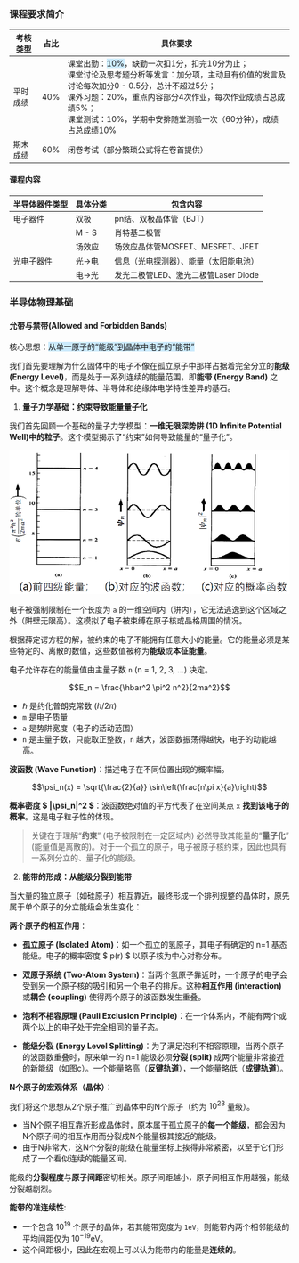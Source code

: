 ### 课程要求简介

|考核类型|占比|具体要求|
| ---- | ---- | ---- |
|平时成绩|40%|课堂出勤：<span style="background:rgba(163, 218, 252, 0.55)">10%</span>，缺勤一次扣1分，扣完10分为止；<br>课堂讨论及思考题分析等发言：加分项，主动且有价值的发言及讨论每次加分0 - 0.5分，总计不超过5分；<br>课外习题：20%，重点内容部分4次作业，每次作业成绩占总成绩5%；<br>课堂测试：10%，学期中安排随堂测验一次（60分钟），成绩占总成绩10%|
|期末成绩|60%|闭卷考试（部分繁琐公式将在卷首提供）|

#### 课程内容

|半导体器件类型|具体分类|包含内容|
| ---- | ---- | ---- |
|电子器件|双极|pn结、双极晶体管（BJT）|
| |M - S|肖特基二极管|
| |场效应|场效应晶体管MOSFET、MESFET、JFET|
|光电子器件|光→电|信息（光电探测器）、能量（太阳能电池）|
| |电→光|发光二极管LED、激光二极管Laser Diode|

### 半导体物理基础

#### 允带与禁带(Allowed and Forbidden Bands)

核心思想：<span style="background:rgba(163, 218, 252, 0.55)">从单一原子的“能级”到晶体中电子的“能带”</span>

我们首先要理解为什么固体中的电子不像在孤立原子中那样占据着完全分立的**能级 (Energy Level)**，而是处于一系列连续的能量范围，即**能带 (Energy Band)** 之中。这个概念是理解导体、半导体和绝缘体电学特性差异的基石。

1. **量子力学基础：约束导致能量量子化**

我们首先回顾一个基础的量子力学模型：**一维无限深势阱 (1D Infinite Potential Well)中的粒子**。这个模型揭示了“约束”如何导致能量的“量子化”。

![alt text](image-2.png)

电子被强制限制在一个长度为 `a` 的一维空间内（阱内），它无法逃逸到这个区域之外（阱壁无限高）。这模拟了电子被束缚在原子核或晶格周围的情况。

根据薛定谔方程的解，被约束的电子不能拥有任意大小的能量。它的能量必须是某些特定的、离散的数值，这些数值被称为**能级**或**本征能量**。

电子允许存在的能量值由主量子数 `n` (n = 1, 2, 3, ...) 决定。

$$E_n = \frac{\hbar^2 \pi^2 n^2}{2ma^2}$$

* $\hbar$ 是约化普朗克常数 ($h/2\pi$)
* `m` 是电子质量
* `a` 是势阱宽度（电子的活动范围）
* `n` 是主量子数，只能取正整数，`n` 越大，波函数振荡得越快，电子的动能越高。

**波函数 (Wave Function)**：描述电子在不同位置出现的概率幅。

$$\psi_n(x) = \sqrt{\frac{2}{a}} \sin\left(\frac{n\pi x}{a}\right)$$

**概率密度 $ |\psi_n|^2 $**：波函数绝对值的平方代表了在空间某点 `x` **找到该电子的概率**。这是电子粒子性的体现。

> 关键在于理解“**约束**” (电子被限制在一定区域内) 必然导致其能量的“**量子化**” (能量值是离散的)。对于一个孤立的原子，电子被原子核约束，因此也具有一系列分立的、量子化的能级。

2. **能带的形成：从能级分裂到能带**

当大量的独立原子（如硅原子）相互靠近，最终形成一个排列规整的晶体时，原先属于单个原子的分立能级会发生变化：

**两个原子的相互作用**：

* **孤立原子 (Isolated Atom)**：如一个孤立的氢原子，其电子有确定的 n=1 基态能级。电子的概率密度 $ p(r) $ 以原子核为中心对称分布。
* **双原子系统 (Two-Atom System)**：当两个氢原子靠近时，一个原子的电子会受到另一个原子核的吸引和另一个电子的排斥。这种**相互作用 (interaction)** 或**耦合 (coupling)** 使得两个原子的波函数发生重叠。

* **泡利不相容原理 (Pauli Exclusion Principle)**：在一个体系内，不能有两个或两个以上的电子处于完全相同的量子态。

* **能级分裂 (Energy Level Splitting)**：为了满足泡利不相容原理，当两个原子的波函数重叠时，原来单一的 n=1 能级必须**分裂 (split)** 成两个能量非常接近的新能级（如图c）。一个能量略高（**反键轨道**），一个能量略低（**成键轨道**）。

**N个原子的宏观体系（晶体）**：

我们将这个思想从2个原子推广到晶体中的N个原子（约为 $10^{23}$ 量级）。

* 当N个原子相互靠近形成晶体时，原本属于孤立原子的**每一个能级**，都会因为N个原子间的相互作用而分裂成N个能量极其接近的能级。
* 由于N非常大，这N个分裂的能级在能量坐标上挨得非常紧密，以至于它们形成了一个看似连续的能量区间。

能级的**分裂程度**与**原子间距**密切相关。原子间距越小，原子间相互作用越强，能级分裂越剧烈。

**能带的准连续性**:

* 一个包含 $10^{19}$ 个原子的晶体，若其能带宽度为 `1eV`，则能带内两个相邻能级的平均间距仅为 $10^{-19} \text{eV}$。
* 这个间距极小，因此在宏观上可以认为能带内的能量是**连续的**。


